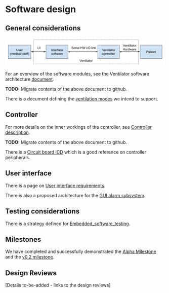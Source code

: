 # Software design

## General considerations

![Module diagram](module_diagram.png)

For an overview of the software modules, see the Ventilator software architecture
[document](https://docs.google.com/document/d/1FPB31V72r_keu1_xjUfYCUXGLxBC5hoyCT1naPNNNTA).

**TODO:** Migrate contents of the above document to github.

There is a document defining the [ventilation modes](ventilation_modes.md) we intend to support.

## Controller

For more details on the inner workings of the controller, see
[Controller description](https://docs.google.com/document/d/1hztIBu9DR52r0LQuIpt6DZByBLfXfJy21BGqk2F34g8).

**TODO:** Migrate contents of the above document to github.

There is a
[Circuit board ICD](https://docs.google.com/spreadsheets/d/1JOSQKxkQxXJ6MCMDI9PwUQ6kiuGdujR4D6EJN9u2LWg/edit#gid=0)
which is a good reference on controller peripherals.

## User interface

There is a page on [User interface requirements](UI_requirements.md).

There is also a proposed architecture for the [GUI alarm subsystem](GUI_alarm_subsystem.md).

## Testing considerations

There is a strategy defined for [Embedded_software_testing](embedded_software_testing.md).

## Milestones

We have completed and successfully demonstrated the
[Alpha Milestone](milestone_alpha.md) and the [v0.2 milestone](milestone_v0.2.md).


## Design Reviews

[Details to-be-added - links to the design reviews]
